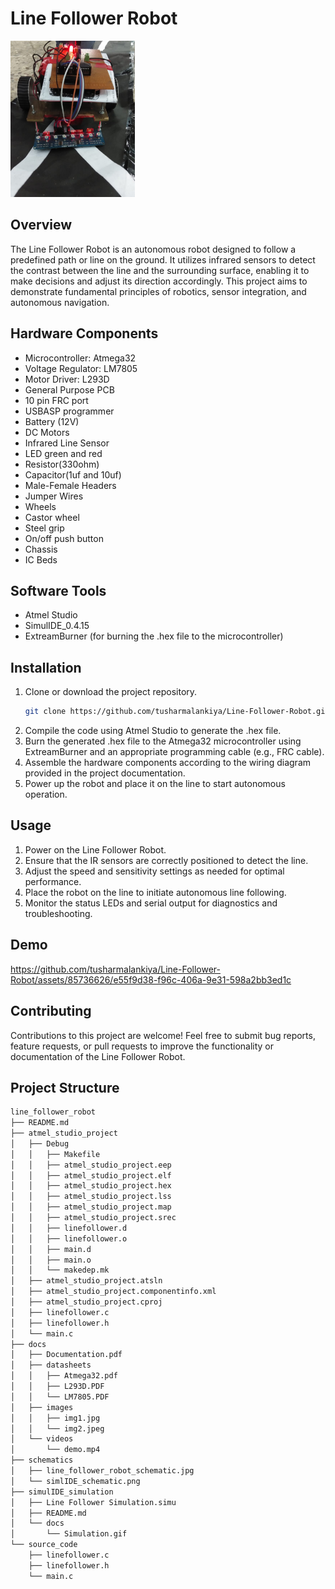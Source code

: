 # Line Follower Robot

<p style="align:center">
<img src="./docs/images/img1.jpg" alt="Line Follower Robot" height="250">
</p>


## Overview

The Line Follower Robot is an autonomous robot designed to follow a predefined path or line on the ground. It utilizes infrared sensors to detect the contrast between the line and the surrounding surface, enabling it to make decisions and adjust its direction accordingly. This project aims to demonstrate fundamental principles of robotics, sensor integration, and autonomous navigation.

## Hardware Components

- Microcontroller: Atmega32
- Voltage Regulator: LM7805
- Motor Driver: L293D
- General Purpose PCB
- 10 pin FRC port
- USBASP programmer
- Battery (12V)
- DC Motors
- Infrared Line Sensor
- LED green and red
- Resistor(330ohm)
- Capacitor(1uf and 10uf)
- Male-Female Headers
- Jumper Wires
- Wheels
- Castor wheel
- Steel grip
- On/off push button
- Chassis
- IC Beds

## Software Tools

- Atmel Studio
- SimulIDE_0.4.15
- ExtreamBurner (for burning the .hex file to the microcontroller)

## Installation

1. Clone or download the project repository.
    ```bash
    git clone https://github.com/tusharmalankiya/Line-Follower-Robot.git
    ```
2. Compile the code using Atmel Studio to generate the .hex file.
3. Burn the generated .hex file to the Atmega32 microcontroller using ExtreamBurner and an appropriate programming cable (e.g., FRC cable).
4. Assemble the hardware components according to the wiring diagram provided in the project documentation.
5. Power up the robot and place it on the line to start autonomous operation.

## Usage

1. Power on the Line Follower Robot.
2. Ensure that the IR sensors are correctly positioned to detect the line.
3. Adjust the speed and sensitivity settings as needed for optimal performance.
4. Place the robot on the line to initiate autonomous line following.
5. Monitor the status LEDs and serial output for diagnostics and troubleshooting.

## Demo

https://github.com/tusharmalankiya/Line-Follower-Robot/assets/85736626/e55f9d38-f96c-406a-9e31-598a2bb3ed1c

## Contributing

Contributions to this project are welcome! Feel free to submit bug reports, feature requests, or pull requests to improve the functionality or documentation of the Line Follower Robot.


## Project Structure

```bash
line_follower_robot
├── README.md
├── atmel_studio_project
│   ├── Debug
│   │   ├── Makefile
│   │   ├── atmel_studio_project.eep
│   │   ├── atmel_studio_project.elf
│   │   ├── atmel_studio_project.hex
│   │   ├── atmel_studio_project.lss
│   │   ├── atmel_studio_project.map
│   │   ├── atmel_studio_project.srec
│   │   ├── linefollower.d
│   │   ├── linefollower.o
│   │   ├── main.d
│   │   ├── main.o
│   │   └── makedep.mk
│   ├── atmel_studio_project.atsln
│   ├── atmel_studio_project.componentinfo.xml
│   ├── atmel_studio_project.cproj
│   ├── linefollower.c
│   ├── linefollower.h
│   └── main.c
├── docs
│   ├── Documentation.pdf
│   ├── datasheets
│   │   ├── Atmega32.pdf
│   │   ├── L293D.PDF
│   │   └── LM7805.PDF
│   ├── images
│   │   ├── img1.jpg
│   │   └── img2.jpeg
│   └── videos
│       └── demo.mp4
├── schematics
│   ├── line_follower_robot_schematic.jpg
│   └── simlIDE_schematic.png
├── simulIDE_simulation
│   ├── Line Follower Simulation.simu
│   ├── README.md
│   └── docs
│       └── Simulation.gif
└── source_code
    ├── linefollower.c
    ├── linefollower.h
    └── main.c
```
